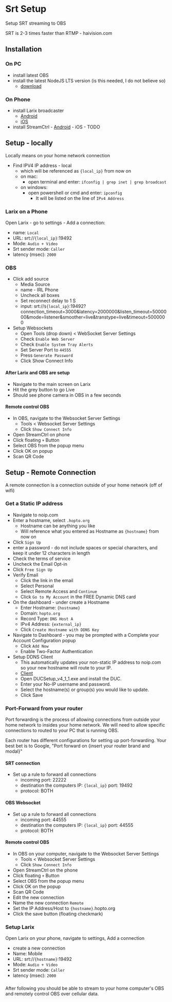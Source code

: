 # Srt Setup

Setup SRT streaming to OBS

SRT is 2-3 times faster than RTMP - haivision.com

## Installation
### On PC
- install latest OBS 
- install the latest NodeJS LTS version (is this needed, I do not believe so)
    - [download](https://nodejs.org/)

### On Phone
- install Larix broadcaster
	- [Android](https://play.google.com/store/apps/details?id=com.wmspanel.larix_broadcaster)
	- [iOS](https://apps.apple.com/app/larix-broadcaster/id1042474385)
- install StreamCtrl
        - [Android](https://play.google.com/store/apps/details?id=dev.t4ils.obs_remote&pli=1)
        - iOS - TODO

## Setup - locally

Locally means on your home network connection

- Find IPV4 IP address - local
    - which will be referenced as `{local_ip}` from now on
    - on mac:
        - open terminal and enter: `ifconfig | grep inet | grep broadcast`
    - on windows:
        - open powershell or cmd and enter: `ipconfig`
            - It will be listed on the line of `IPv4 Address`

### Larix on a Phone

Open Larix - go to settings - Add a connection:
- name: `Local`
- URL: srt://`{local_ip}`:19492
- Mode: `Audio + Video`
- Srt sender mode: `Caller`
- latency (msec): `2000`

### OBS
- Click add source
	- Media Source
	- name - IRL Phone
	- Uncheck all boxes
   	- Set reconnect delay to 1 S
	- input: srt://`${local_ip}`:19492?connection_timeout=3000&latency=2000000&listen_timeout=5000000&mode=listener&smoother=live&transtype=live&timeout=5000000
- Setup Websockets
	- Open Tools (drop down) <  WebSocket Server Settings
	- Check `Enable Web Server`
	- Check `Enable System Tray Alerts`
	- Set Server Port to `44555`
	- Press `Generate Password`
	- Click Show Connect Info

#### After Larix and OBS are setup
- Navigate to the main screen on Larix
- Hit the grey button to go Live
- Should see phone camera in OBS in a few seconds

#### Remote control OBS
- In OBS, navigate to the Websocket Server Settings
    - Tools < Websocket Server Settings
    - Click `Show Connect Info`
- Open StreamCtrl on phone
- Click floating `+` Button
- Select OBS from the popup menu
- Click OK on popup
- Scan QR Code

## Setup - Remote Connection

A remote connection is a connection outside of your home network (off of wifi)

### Get a Static IP address
- Navigate to noip.com
- Enter a hostname, select `.hopto.org`
	- Hostname can be anything you like
	- Will reference what you entered as Hostname as `{hostname}` from now on
- Click `Sign Up`
- enter a password - do not include spaces or special characters, and keep it under 12 characters in length
- Check the terms of service
- Uncheck the Email Opt-in
- Click `Free Sign Up`
- Verify Email
	- Click the link in the email
	- Select Personal
	- Select Remote Access and `Continue`
	- Click `Go to My Account` in the FREE Dynamic DNS card
- On the dashboard - under create a Hostname
	- Enter Hostname: `{hostname}`
	- Domain: `hopto.org`
	- Record Type: `DNS Host A`
	- IPv4 Address: `{external_ip}`
	- Click `Create Hostname with DDNS Key`
- Navigate to Dashboard - you may be prompted with a Complete your Account Configuration popup
	- Click `Add Now`
	- Enable Two-Factor Authentication
- Setup DDNS Client
    - This automatically updates your non-static IP address to noip.com so your new hostname will route to your IP.
    - [Client](https://my.noip.com/dynamic-dns/duc)
    - Open DUCSetup_v4_1_1.exe and install the DUC.
    - Enter your No-IP username and password.
    - Select the hostname(s) or group(s) you would like to update.
 	- Click Save

### Port-Forward from your router

Port forwarding is the process of allowing connections from outside your home network to insides your home network.
We will need to allow specific connections to routed to your PC that is running OBS.

Each router has different configurations for setting up port-forwarding.
Your best bet is to Google, "Port forward on {insert your router brand and modal}"

#### SRT connection
  - Set up a rule to forward all connections
      - incoming port: 22222
      - destination the computers IP: `{local_ip}` port: 19492
      - protocol: BOTH

#### OBS Websocket
  - Set up a rule to forward all connections
      - incoming port: 44555
      - destination the computers IP: `{local_ip}` port: 44555
      - protocol: BOTH

#### Remote control OBS
- In OBS on your computer, navigate to the Websocket Server Settings
    - Tools < Websocket Server Settings
    - Click `Show Connect Info`
- Open StreamCtrl on the phone
- Click floating `+` Button
- Select OBS from the popup menu
- Click OK on the popup
- Scan QR Code
- Edit the new connection
- Name the new connection `Remote`
- Set the IP Address/Host to `{hostname}`.hopto.org
- Click the save button (floating checkmark)

### Setup Larix

Open Larix on your phone, navigate to settings, Add a connection

- create a new connection
- Name: Mobile
- URL: srt://`{hostname}`:19492
- Mode: `Audio + Video`
- Srt sender mode: `Caller`
- latency (msec): `2000`


###

After following you should be able to stream to your home computer's OBS and remotely control OBS over cellular data.
